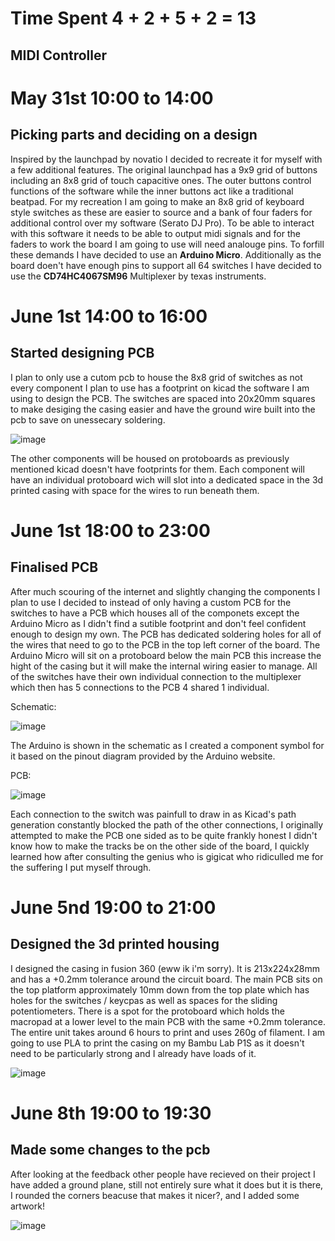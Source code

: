 # Time Spent 4 + 2 + 5 + 2 = 13

## MIDI Controller

# May 31st 10:00 to 14:00

## Picking parts and deciding on a design

Inspired by the launchpad by novatio I decided to recreate it for myself with a few additional features.  The original launchpad has a 9x9 grid of buttons including an 8x8 grid of touch capacitive ones.  The outer buttons control functions of the software while the inner buttons act like a traditional beatpad.  For my recreation I am going to make an 8x8 grid of keyboard style switches as these are easier to source and a bank of four faders for additional control over my software (Serato DJ Pro).  To be able to interact with this software it needs to be able to output midi signals and for the faders to work the board I am going to use will need analouge pins.  To forfill these demands I have decided to use an **Arduino Micro**.  Additionally as the board doen't have enough pins to support all 64 switches I have decided to use the **CD74HC4067SM96** Multiplexer by texas instruments.

# June 1st 14:00 to 16:00

## Started designing PCB

I plan to only use a cutom pcb to house the 8x8 grid of switches as not every component I plan to use has a footprint on kicad the software I am using to design the PCB.  The switches are spaced into 20x20mm squares to make desiging the casing easier and have the ground wire built into the pcb to save on unessecary soldering.

![image](https://github.com/user-attachments/assets/485d65af-4fc8-461f-91d4-634d26412d45)

The other components will be housed on protoboards as previously mentioned kicad doesn't have footprints for them.  Each component will have an individual protoboard wich will slot into a dedicated space in the 3d printed casing with space for the wires to run beneath them.

# June 1st 18:00 to 23:00

## Finalised PCB

After much scouring of the internet and slightly changing the components I plan to use I decided to instead of only having a custom PCB for the switches to have a PCB which houses all of the componets except the Arduino Micro as I didn't find a sutible footprint and don't feel confident enough to design my own.  The PCB has dedicated soldering holes for all of the wires that need to go to the PCB in the top left corner of the board. The Arduino Micro will sit on a protoboard below the main PCB this increase the hight of the casing but it will make the internal wiring easier to manage.  All of the switches have their own individual connection to the multiplexer which then has 5 connections to the PCB 4 shared 1 individual.

Schematic:

![image](https://github.com/user-attachments/assets/611897cb-d52a-4e6c-931f-49b8770946b4)

The Arduino is shown in the schematic as I created a component symbol for it based on the pinout diagram provided by the Arduino website.

PCB:

![image](https://github.com/user-attachments/assets/3f36cc6e-e690-4221-8b38-333b14fea154)

Each connection to the switch was painfull to draw in as Kicad's path generation constantly blocked the path of the other connections, I originally attempted to make the PCB one sided as to be quite frankly honest I didn't know how to make the tracks be on the other side of the board, I quickly learned how after consulting the genius who is gigicat who ridiculled me for the suffering I put myself through.

# June 5nd 19:00 to 21:00

## Designed the 3d printed housing

I designed the casing in fusion 360 (eww ik i'm sorry).  It is 213x224x28mm and has a +0.2mm tolerance around the circuit board.  The main PCB sits on the top platform approximately 10mm down from the top plate which has holes for the switches / keycpas as well as spaces for the sliding potentiometers.  There is a spot for the protoboard which holds the macropad at a lower level to the main PCB with the same +0.2mm tolerance.  The entire unit takes around 6 hours to print and uses 260g of filament.  I am going to use PLA to print the casing on my Bambu Lab P1S as it doesn't need to be particularly strong and I already have loads of it.

![image](https://github.com/user-attachments/assets/2f52a91e-b8e0-4546-a23b-dd07ee309175)

# June 8th 19:00 to 19:30
## Made some changes to the pcb

After looking at the feedback other people have recieved on their project I have added a ground plane, still not entirely sure what it does but it is there, I rounded the corners beacuse that makes it nicer?, and I added some artwork!

![image](https://github.com/user-attachments/assets/ac83f835-de08-4cd5-ac21-11cae833fd8d)
